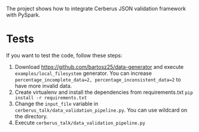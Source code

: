 The project shows how to integrate Cerberus JSON validation framework with PySpark.

# Tests
If you want to test the code, follow these steps:

1. Download https://github.com/bartosz25/data-generator and execute `examples/local_filesystem` generator. 
You can increase `percentage_incomplete_data=2, percentage_inconsistent_data=2` to have more invalid data.
2. Create virtualenv and install the dependencies from requirements.txt `pip install -r requirements.txt`
3. Change the `input_file` variable in `cerberus_talk/data_validation_pipeline.py`. You can use wildcard 
on the directory.
4. Execute `cerberus_talk/data_validation_pipeline.py`